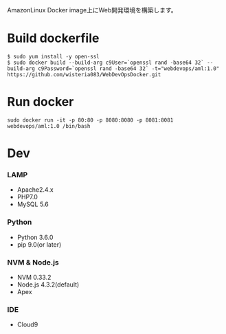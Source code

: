 AmazonLinux Docker image上にWeb開発環境を構築します。

# Build dockerfile
```
$ sudo yum install -y open-ssl
$ sudo docker build --build-arg c9User=`openssl rand -base64 32` --build-arg c9Password=`openssl rand -base64 32` -t="webdevops/aml:1.0" https://github.com/wisteria083/WebDevOpsDocker.git 
```

# Run docker
```
sudo docker run -it -p 80:80 -p 8080:8080 -p 8081:8081 webdevops/aml:1.0 /bin/bash 
```

# Dev

### LAMP
* Apache2.4.x
* PHP7.0
* MySQL 5.6 

### Python
* Python 3.6.0
* pip 9.0(or later)

### NVM & Node.js
* NVM 0.33.2
* Node.js 4.3.2(default)
* Apex

### IDE
* Cloud9


